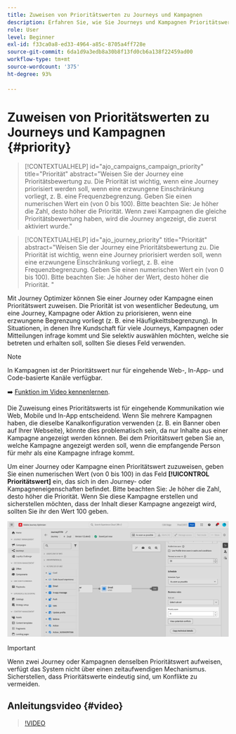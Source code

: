 ```yaml
---
title: Zuweisen von Prioritätswerten zu Journeys und Kampagnen
description: Erfahren Sie, wie Sie Journeys und Kampagnen Prioritätswerte zuweisen.
role: User
level: Beginner
exl-id: f33ca0a8-ed33-4964-a85c-8705a4ff728e
source-git-commit: 6da1d9a3edb8a30b8f13fd0cb6a138f22459ad00
workflow-type: tm+mt
source-wordcount: '375'
ht-degree: 93%

---
```


# Zuweisen von Prioritätswerten zu Journeys und Kampagnen {#priority}

>[!CONTEXTUALHELP]
>id="ajo_campaigns_campaign_priority"
>title="Priorität"
>abstract="Weisen Sie der Journey eine Prioritätsbewertung zu. Die Priorität ist wichtig, wenn eine Journey priorisiert werden soll, wenn eine erzwungene Einschränkung vorliegt, z. B. eine Frequenzbegrenzung. Geben Sie einen numerischen Wert ein (von 0 bis 100). Bitte beachten Sie: Je höher die Zahl, desto höher die Priorität. Wenn zwei Kampagnen die gleiche Prioritätsbewertung haben, wird die Journey angezeigt, die zuerst aktiviert wurde."

>[!CONTEXTUALHELP]
>id="ajo_journey_priority"
>title="Priorität"
>abstract="Weisen Sie der Journey eine Prioritätsbewertung zu. Die Priorität ist wichtig, wenn eine Journey priorisiert werden soll, wenn eine erzwungene Einschränkung vorliegt, z. B. eine Frequenzbegrenzung. Geben Sie einen numerischen Wert ein (von 0 bis 100). Bitte beachten Sie: Je höher der Wert, desto höher die Priorität. "

Mit Journey Optimizer können Sie einer Journey oder Kampagne einen Prioritätswert zuweisen. Die Priorität ist von wesentlicher Bedeutung, um eine Journey, Kampagne oder Aktion zu priorisieren, wenn eine erzwungene Begrenzung vorliegt (z. B. eine Häufigkeittsbegrenzung). In Situationen, in denen Ihre Kundschaft für viele Journeys, Kampagnen oder Mitteilungen infrage kommt und Sie selektiv auswählen möchten, welche sie betreten und erhalten soll, sollten Sie dieses Feld verwenden.

>[!NOTE]
>
>In Kampagnen ist der Prioritätswert nur für eingehende Web-, In-App- und Code-basierte Kanäle verfügbar.

➡️ [Funktion im Video kennenlernen](#video).

Die Zuweisung eines Prioritätswerts ist für eingehende Kommunikation wie Web, Mobile und In-App entscheidend. Wenn Sie mehrere Kampagnen haben, die dieselbe Kanalkonfiguration verwenden (z. B. ein Banner oben auf Ihrer Webseite), könnte dies problematisch sein, da nur Inhalte aus einer Kampagne angezeigt werden können. Bei dem Prioritätswert geben Sie an, welche Kampagne angezeigt werden soll, wenn die empfangende Person für mehr als eine Kampagne infrage kommt.

Um einer Journey oder Kampagne einen Prioritätswert zuzuweisen, geben Sie einen numerischen Wert (von 0 bis 100) in das Feld **[!UICONTROL Prioritätswert]** ein, das sich in den Journey- oder Kampagneneigenschaften befindet. Bitte beachten Sie: Je höher die Zahl, desto höher die Priorität. Wenn Sie diese Kampagne erstellen und sicherstellen möchten, dass der Inhalt dieser Kampagne angezeigt wird, sollten Sie ihr den Wert 100 geben.

![](assets/priority-score.png)

>[!IMPORTANT]
>
>Wenn zwei Journey oder Kampagnen denselben Prioritätswert aufweisen, verfügt das System nicht über einen zeitaufwendigen Mechanismus. Sicherstellen, dass Prioritätswerte eindeutig sind, um Konflikte zu vermeiden.

## Anleitungsvideo {#video}

>[!VIDEO](https://video.tv.adobe.com/v/3445010?quality=12&captions=ger)
